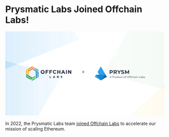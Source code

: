 # Prysmatic Labs Joined Offchain Labs!

![Offchain Labs x Prysm](https://github.com/prysmaticlabs/.github/blob/main/offchain-prysm.png?raw=true)

In 2022, the Prysmatic Labs team [joined Offchain Labs](https://medium.com/prysmatic-labs/prysmatic-is-being-acquired-by-offchain-labs-frequently-asked-questions-answers-c5e5af219bf0) to accelerate our mission of scaling Ethereum.

